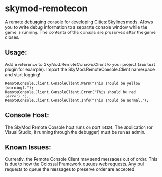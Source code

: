 # skymod-remotecon

A remote debugging console for developing Cities: Skylines mods. Allows you to write debug information to a separate console window while the game is running. The contents of the console are preserved after the game closes.

## Usage:

Add a reference to SkyMod.RemoteConsole.Client to your project (see test plugin for example). Import the SkyMod.RemoteConsole.Client namespace and start logging!

    RemoteConsole.Client.ConsoleClient.Warn("This should be yellow (warning).");
    RemoteConsole.Client.ConsoleClient.Error("This should be red (error).");
    RemoteConsole.Client.ConsoleClient.Info("This should be normal.");

## Console Host:

The SkyMod Remote Console host runs on port `44324`. The application (or Visual Studio, if running through the debugger) must be run as admin.

## Known Issues:

Currently, the Remote Console Client may send messages out of order. This is due to how the Colossal Framework queues web requests. Any pull requests to queue the messages to preserve order are accepted.
